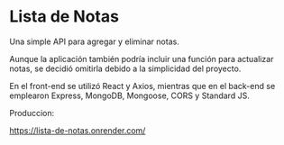 # Lista de Notas

Una simple API para agregar y eliminar notas.

Aunque la aplicación también podría incluir una función para actualizar notas, se decidió omitirla debido a la simplicidad del proyecto.

En el front-end se utilizó React y Axios, mientras que en el back-end se emplearon Express, MongoDB, Mongoose, CORS y Standard JS.

Produccion:

https://lista-de-notas.onrender.com/

